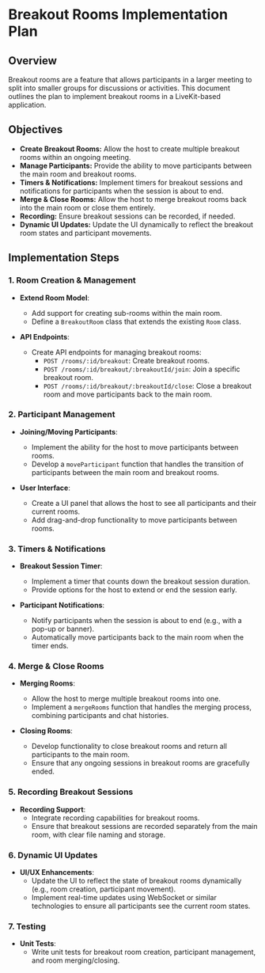 # Breakout Rooms Implementation Plan

## Overview

Breakout rooms are a feature that allows participants in a larger meeting to split into smaller groups for discussions or activities. This document outlines the plan to implement breakout rooms in a LiveKit-based application.

## Objectives

- **Create Breakout Rooms:** Allow the host to create multiple breakout rooms within an ongoing meeting.
- **Manage Participants:** Provide the ability to move participants between the main room and breakout rooms.
- **Timers & Notifications:** Implement timers for breakout sessions and notifications for participants when the session is about to end.
- **Merge & Close Rooms:** Allow the host to merge breakout rooms back into the main room or close them entirely.
- **Recording:** Ensure breakout sessions can be recorded, if needed.
- **Dynamic UI Updates:** Update the UI dynamically to reflect the breakout room states and participant movements.

## Implementation Steps

### 1. **Room Creation & Management**

- **Extend Room Model**:

  - Add support for creating sub-rooms within the main room.
  - Define a `BreakoutRoom` class that extends the existing `Room` class.

- **API Endpoints**:
  - Create API endpoints for managing breakout rooms:
    - `POST /rooms/:id/breakout`: Create breakout rooms.
    - `POST /rooms/:id/breakout/:breakoutId/join`: Join a specific breakout room.
    - `POST /rooms/:id/breakout/:breakoutId/close`: Close a breakout room and move participants back to the main room.

### 2. **Participant Management**

- **Joining/Moving Participants**:

  - Implement the ability for the host to move participants between rooms.
  - Develop a `moveParticipant` function that handles the transition of participants between the main room and breakout rooms.

- **User Interface**:
  - Create a UI panel that allows the host to see all participants and their current rooms.
  - Add drag-and-drop functionality to move participants between rooms.

### 3. **Timers & Notifications**

- **Breakout Session Timer**:

  - Implement a timer that counts down the breakout session duration.
  - Provide options for the host to extend or end the session early.

- **Participant Notifications**:
  - Notify participants when the session is about to end (e.g., with a pop-up or banner).
  - Automatically move participants back to the main room when the timer ends.

### 4. **Merge & Close Rooms**

- **Merging Rooms**:

  - Allow the host to merge multiple breakout rooms into one.
  - Implement a `mergeRooms` function that handles the merging process, combining participants and chat histories.

- **Closing Rooms**:
  - Develop functionality to close breakout rooms and return all participants to the main room.
  - Ensure that any ongoing sessions in breakout rooms are gracefully ended.

### 5. **Recording Breakout Sessions**

- **Recording Support**:
  - Integrate recording capabilities for breakout rooms.
  - Ensure that breakout sessions are recorded separately from the main room, with clear file naming and storage.

### 6. **Dynamic UI Updates**

- **UI/UX Enhancements**:
  - Update the UI to reflect the state of breakout rooms dynamically (e.g., room creation, participant movement).
  - Implement real-time updates using WebSocket or similar technologies to ensure all participants see the current room states.

### 7. **Testing**

- **Unit Tests**:
  - Write unit tests for breakout room creation, participant management, and room merging/closing.
